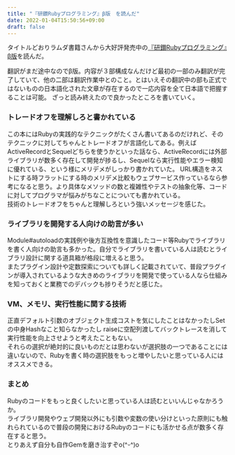 ```yaml
---
title: "『研鑚Rubyプログラミング』β版　を読んだ"
date: 2022-01-04T15:50:56+09:00
draft: false
---
```


タイトルどおりラムダ書籍さんから大好評発売中の[『研鑚Rubyプログラミング』β版](https://www.lambdanote.com/collections/ruby)を読んだ。

翻訳がまだ途中なのでβ版。内容が３部構成なんだけど最初の一部のみ翻訳が完了していて、他の二部は翻訳作業中とのこと。とはいえその翻訳中の部も正式ではないものの日本語化された文章が存在するので一応内容を全て日本語で把握することは可能。
ざっと読み終えたので良かったところを書いていく。

### トレードオフを理解しろと書かれている
この本にはRubyの実践的なテクニックがたくさん書いてあるのだけれど、そのテクニックに対してちゃんとトレードオフが言語化してある。例えばActiveRecordとSequelどちらを使うかといった話なら、ActiveRecordには外部ライブラリが数多く存在して開発が捗るし、Sequelなら実行性能やエラー検知に優れている、という様にメリデメがしっかり書かれていた。
URL構造をネストにする時フラットにする時のメリデメ比較もウェブサービス作っているなら参考になると思う。より具体なメソッドの数と複雑性やテストの抽象化等、コードに対してプログラマが悩みがちなことについても書かれている。  
技術のトレードオフをちゃんと理解しろという強いメッセージを感じた。

### ライブラリを開発する人向けの助言が多い
Module#autoloadの実践例や後方互換性を意識したコード等Rubyでライブラリを書く人向けの助言も多かった。自分でライブラリを書いている人は読むとライブラリ設計に関する道具箱が格段に増えると思う。  
またプラグイン設計や定数探索についても詳しく記載されていて、普段プラグインが導入されているような大きめのライブラリを開発で使っている人なら仕組みを知っておくと業務でのデバックも捗りそうだと感じた。

### VM、メモリ、実行性能に関する技術
正直デフォルト引数のオブジェクト生成コストを気にしたことはなかったしSetの中身Hashなこと知らなかったし
raiseに空配列渡してバックトレースを消して実行性能を向上させようと考えたこともない。  
それらの選択が絶対的に良いものだとは思わないが選択肢の一つであることには違いないので、Rubyを書く時の選択肢をもっと増やしたいと思っている人にはオススメできる。

### まとめ
Rubyのコードをもっと良くしたいと思っている人は読むといいんじゃなかろうか。  
ライブラリ開発やウェブ開発以外にも引数や変数の使い分けといった原則にも触れられているので普段の開発におけるRubyのコードにも活かせる点が数多く存在すると思う。  
とりあえず自分も自作Gemを磨き治すぞo(^-^)o
